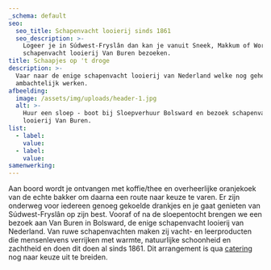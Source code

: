 ```yaml
---
_schema: default
seo:
  seo_title: Schapenvacht looierij sinds 1861
  seo_description: >-
    Logeer je in Súdwest-Fryslân dan kan je vanuit Sneek, Makkum of Workum ook
    schapenvacht looierij Van Buren bezoeken.
title: Schaapjes op 't droge
description: >-
  Vaar naar de enige schapenvacht looierij van Nederland welke nog geheel
  ambachtelijk werken.
afbeelding:
  image: /assets/img/uploads/header-1.jpg
  alt: >-
    Huur een sloep - boot bij Sloepverhuur Bolsward en bezoek schapenvacht
    looierij Van Buren.
list:
  - label:
    value:
  - label:
    value:
samenwerking:
---
```


Aan boord wordt je ontvangen met koffie/thee en overheerlijke oranjekoek van de echte bakker om daarna een route naar keuze te varen. Er zijn onderweg voor iedereen genoeg gekoelde drankjes en je gaat genieten van S&uacute;dwest-Frysl&acirc;n op zijn best. Vooraf of na de sloepentocht brengen we een bezoek aan Van Buren in Bolsward, de enige schapenvacht looierij van Nederland. Van ruwe schapenvachten maken zij vacht- en leerproducten die mensenlevens verrijken met warmte, natuurlijke schoonheid en zachtheid en doen dit doen al sinds 1861. Dit arrangement is qua [c](__notset__)[atering](https://sloepverhuurbolsward.nl/aanbod/catering) nog naar keuze uit te breiden.

